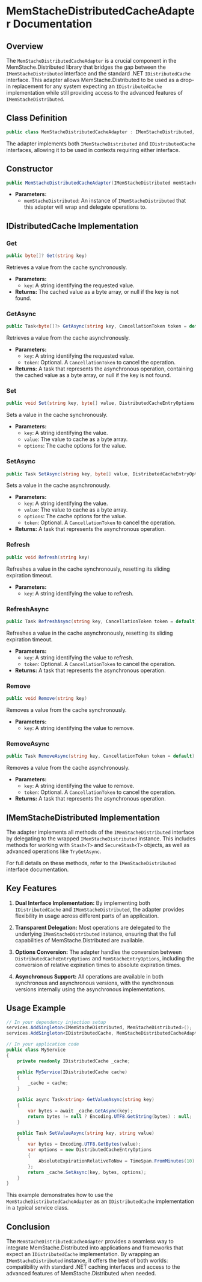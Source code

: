 # MemStacheDistributedCacheAdapter Documentation

## Overview

The `MemStacheDistributedCacheAdapter` is a crucial component in the MemStache.Distributed library that bridges the gap between the `IMemStacheDistributed` interface and the standard .NET `IDistributedCache` interface. This adapter allows MemStache.Distributed to be used as a drop-in replacement for any system expecting an `IDistributedCache` implementation while still providing access to the advanced features of `IMemStacheDistributed`.

## Class Definition

```csharp
public class MemStacheDistributedCacheAdapter : IMemStacheDistributed, IDistributedCache
```

The adapter implements both `IMemStacheDistributed` and `IDistributedCache` interfaces, allowing it to be used in contexts requiring either interface.

## Constructor

```csharp
public MemStacheDistributedCacheAdapter(IMemStacheDistributed memStacheDistributed)
```

- **Parameters:**
  - `memStacheDistributed`: An instance of `IMemStacheDistributed` that this adapter will wrap and delegate operations to.

## IDistributedCache Implementation

### Get

```csharp
public byte[]? Get(string key)
```

Retrieves a value from the cache synchronously.

- **Parameters:**
  - `key`: A string identifying the requested value.
- **Returns:** The cached value as a byte array, or null if the key is not found.

### GetAsync

```csharp
public Task<byte[]?> GetAsync(string key, CancellationToken token = default)
```

Retrieves a value from the cache asynchronously.

- **Parameters:**
  - `key`: A string identifying the requested value.
  - `token`: Optional. A `CancellationToken` to cancel the operation.
- **Returns:** A task that represents the asynchronous operation, containing the cached value as a byte array, or null if the key is not found.

### Set

```csharp
public void Set(string key, byte[] value, DistributedCacheEntryOptions options)
```

Sets a value in the cache synchronously.

- **Parameters:**
  - `key`: A string identifying the value.
  - `value`: The value to cache as a byte array.
  - `options`: The cache options for the value.

### SetAsync

```csharp
public Task SetAsync(string key, byte[] value, DistributedCacheEntryOptions options, CancellationToken token = default)
```

Sets a value in the cache asynchronously.

- **Parameters:**
  - `key`: A string identifying the value.
  - `value`: The value to cache as a byte array.
  - `options`: The cache options for the value.
  - `token`: Optional. A `CancellationToken` to cancel the operation.
- **Returns:** A task that represents the asynchronous operation.

### Refresh

```csharp
public void Refresh(string key)
```

Refreshes a value in the cache synchronously, resetting its sliding expiration timeout.

- **Parameters:**
  - `key`: A string identifying the value to refresh.

### RefreshAsync

```csharp
public Task RefreshAsync(string key, CancellationToken token = default)
```

Refreshes a value in the cache asynchronously, resetting its sliding expiration timeout.

- **Parameters:**
  - `key`: A string identifying the value to refresh.
  - `token`: Optional. A `CancellationToken` to cancel the operation.
- **Returns:** A task that represents the asynchronous operation.

### Remove

```csharp
public void Remove(string key)
```

Removes a value from the cache synchronously.

- **Parameters:**
  - `key`: A string identifying the value to remove.

### RemoveAsync

```csharp
public Task RemoveAsync(string key, CancellationToken token = default)
```

Removes a value from the cache asynchronously.

- **Parameters:**
  - `key`: A string identifying the value to remove.
  - `token`: Optional. A `CancellationToken` to cancel the operation.
- **Returns:** A task that represents the asynchronous operation.

## IMemStacheDistributed Implementation

The adapter implements all methods of the `IMemStacheDistributed` interface by delegating to the wrapped `IMemStacheDistributed` instance. This includes methods for working with `Stash<T>` and `SecureStash<T>` objects, as well as advanced operations like `TryGetAsync`.

For full details on these methods, refer to the `IMemStacheDistributed` interface documentation.

## Key Features

1. **Dual Interface Implementation:** By implementing both `IDistributedCache` and `IMemStacheDistributed`, the adapter provides flexibility in usage across different parts of an application.

2. **Transparent Delegation:** Most operations are delegated to the underlying `IMemStacheDistributed` instance, ensuring that the full capabilities of MemStache.Distributed are available.

3. **Options Conversion:** The adapter handles the conversion between `DistributedCacheEntryOptions` and `MemStacheEntryOptions`, including the conversion of relative expiration times to absolute expiration times.

4. **Asynchronous Support:** All operations are available in both synchronous and asynchronous versions, with the synchronous versions internally using the asynchronous implementations.

## Usage Example

```csharp
// In your dependency injection setup
services.AddSingleton<IMemStacheDistributed, MemStacheDistributed>();
services.AddSingleton<IDistributedCache, MemStacheDistributedCacheAdapter>();

// In your application code
public class MyService
{
    private readonly IDistributedCache _cache;

    public MyService(IDistributedCache cache)
    {
        _cache = cache;
    }

    public async Task<string> GetValueAsync(string key)
    {
        var bytes = await _cache.GetAsync(key);
        return bytes != null ? Encoding.UTF8.GetString(bytes) : null;
    }

    public Task SetValueAsync(string key, string value)
    {
        var bytes = Encoding.UTF8.GetBytes(value);
        var options = new DistributedCacheEntryOptions
        {
            AbsoluteExpirationRelativeToNow = TimeSpan.FromMinutes(10)
        };
        return _cache.SetAsync(key, bytes, options);
    }
}
```

This example demonstrates how to use the `MemStacheDistributedCacheAdapter` as an `IDistributedCache` implementation in a typical service class.

## Conclusion

The `MemStacheDistributedCacheAdapter` provides a seamless way to integrate MemStache.Distributed into applications and frameworks that expect an `IDistributedCache` implementation. By wrapping an `IMemStacheDistributed` instance, it offers the best of both worlds: compatibility with standard .NET caching interfaces and access to the advanced features of MemStache.Distributed when needed.
